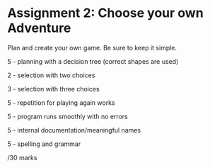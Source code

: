 # Assignment 2: Choose your own Adventure

Plan and create your own game.  Be sure to keep it simple.

5 - planning with a decision tree (correct shapes are used)

2 - selection with two choices

3 - selection with three choices 

5 - repetition for playing again works

5 - program runs smoothly with no errors

5 - internal documentation/meaningful names

5 - spelling and grammar

/30 marks
